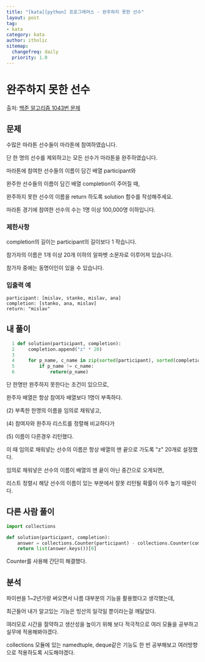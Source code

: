 ```yaml
---
title: "[kata][python] 프로그래머스 - 완주하지 못한 선수"
layout: post
tag:
- kata
category: kata
author: itholic
sitemap:
  changefreq: daily
  priority: 1.0
---
```


# 완주하지 못한 선수

출처: <a href="https://www.acmicpc.net/problem/1043" target="_blank">백준 알고리즘 1043번 문제</a>

## 문제

수많은 마라톤 선수들이 마라톤에 참여하였습니다.

단 한 명의 선수를 제외하고는 모든 선수가 마라톤을 완주하였습니다.

마라톤에 참여한 선수들의 이름이 담긴 배열 participant와

완주한 선수들의 이름이 담긴 배열 completion이 주어질 때,

완주하지 못한 선수의 이름을 return 하도록 solution 함수를 작성해주세요.

마라톤 경기에 참여한 선수의 수는 1명 이상 100,000명 이하입니다.

### 제한사항

completion의 길이는 participant의 길이보다 1 작습니다.

참가자의 이름은 1개 이상 20개 이하의 알파벳 소문자로 이루어져 있습니다.

참가자 중에는 동명이인이 있을 수 있습니다.

### 입출력 예

```
participant: [mislav, stanko, mislav, ana]
completion: [stanko, ana, mislav]
return: "mislav"
```



## 내 풀이

```python
  1 def solution(participant, completion):
  2     completion.append("z" * 20)
  3
  4     for p_name, c_name in zip(sorted(participant), sorted(completion)):
  5         if p_name != c_name:
  6             return(p_name)
```

단 한명만 완주하지 못한다는 조건이 있으므로,

완주자 배열은 항상 참여자 배열보다 1명이 부족하다.

(2) 부족한 한명의 이름을 임의로 채워넣고,

(4) 참여자와 완주자 리스트를 정렬해 비교하다가

(5) 이름이 다른경우 리턴했다.

이 때 임의로 채워넣는 선수의 이름은 항상 배열의 맨 끝으로 가도록 "z" 20개로 설정했다.

임의로 채워넣은 선수의 이름이 배열의 맨 끝이 아닌 중간으로 오게되면,

리스트 정렬시 해당 선수의 이름이 있는 부분에서 잘못 리턴될 확률이 아주 높기 때문이다.


## 다른 사람 풀이

```python
import collections

def solution(participant, completion):
    answer = collections.Counter(participant) - collections.Counter(completion)
    return list(answer.keys())[0]
```

Counter를 사용해 간단히 해결했다.



## 분석

파이썬을 1~2년가량 써오면서 나름 대부분의 기능을 활용했다고 생각했는데,

최근들어 내가 알고있는 기능은 빙산의 일각일 뿐이라는걸 깨달았다.

여러모로 시간을 절약하고 생산성을 높이기 위해 보다 적극적으로 여러 모듈을 공부하고 실무에 적용해봐야겠다.

collections 모듈에 있는 namedtuple, deque같은 기능도 한 번 공부해보고 여러방향으로 적용하도록 시도해야겠다.